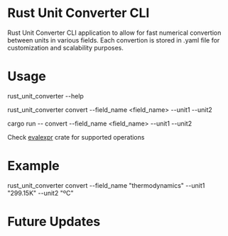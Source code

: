 # Rust Unit Converter CLI

Rust Unit Converter CLI application to allow for fast numerical convertion between units in various fields.
Each convertion is stored in .yaml file for customization and scalability purposes.


# Usage

rust_unit_converter --help

rust_unit_converter convert --field_name <field_name> --unit1 <unit1> --unit2 <unit2>

cargo run -- convert --field_name <field_name> --unit1 <unit1> --unit2 <unit2>

Check [evalexpr](https://docs.rs/evalexpr/latest/evalexpr/) crate for supported operations

# Example

rust_unit_converter convert --field_name "thermodynamics" --unit1 "299.15K" --unit2 "ºC"


# Future Updates
